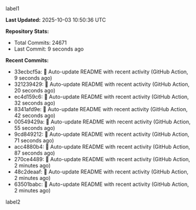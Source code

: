 
label1 
<!-- ACTIVITY_START -->
**Last Updated:** 2025-10-03 10:50:36 UTC

**Repository Stats:**
- Total Commits: 24671
- Last Commit: 9 seconds ago

**Recent Commits:**
- 33ecbcf5a: 🤖 Auto-update README with recent activity (GitHub Action, 9 seconds ago)
- 321239429: 🤖 Auto-update README with recent activity (GitHub Action, 20 seconds ago)
- ec4d159c6: 🤖 Auto-update README with recent activity (GitHub Action, 32 seconds ago)
- 8341afd9e: 🤖 Auto-update README with recent activity (GitHub Action, 42 seconds ago)
- 00549429a: 🤖 Auto-update README with recent activity (GitHub Action, 55 seconds ago)
- 9cd849212: 🤖 Auto-update README with recent activity (GitHub Action, 71 seconds ago)
- acc4880b4: 🤖 Auto-update README with recent activity (GitHub Action, 87 seconds ago)
- 270ce4489: 🤖 Auto-update README with recent activity (GitHub Action, 2 minutes ago)
- 48c2deaaf: 🤖 Auto-update README with recent activity (GitHub Action, 2 minutes ago)
- 63501babc: 🤖 Auto-update README with recent activity (GitHub Action, 2 minutes ago)
<!-- ACTIVITY_END -->

label2
